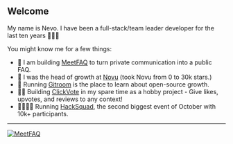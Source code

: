 ## Welcome

My name is Nevo. I have been a full-stack/team leader developer for the last ten years 🙇🏻‍♂️

You might know me for a few things:

- 🤖 I am building [MeetFAQ](https://github.com/github-20k/meetfaq) to turn private communication into a public FAQ.
- 📳 I was the head of growth at [Novu](https://github.com/novuhq/novu/) (took Novu from 0 to 30k stars.)
- 📰 Running [Gitroom](https://gitroom.com/) is the place to learn about open-source growth.
- 👍🏻 Building [ClickVote](https://clickvote.dev/) in my spare time as a hobby project - Give likes, upvotes, and reviews to any context!
- 👩‍👩‍👧‍👦 Running [HackSquad](https://hacksquad.dev/), the second biggest event of October with 10k+ participants.

---

[![MeetFAQ](https://github.com/nevo-david/nevo-david/assets/100117126/9e08e8e5-43fc-4c06-8ed6-bbdf6c39a153)](https://github.com/github-20k/meetfaq)


